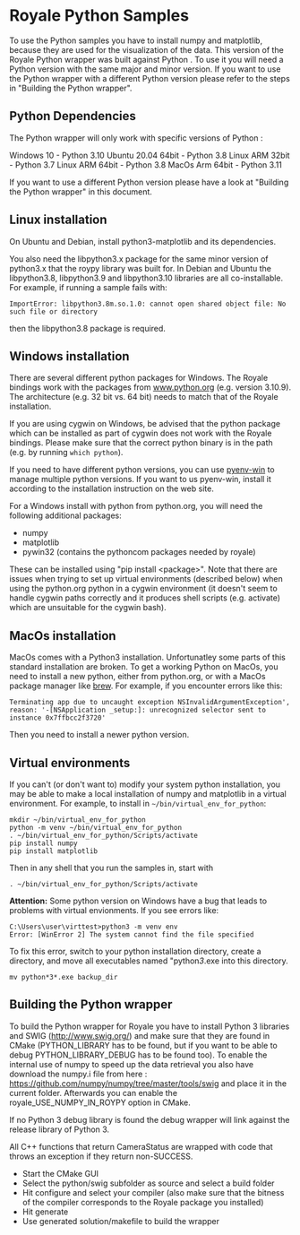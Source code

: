 Royale Python Samples
=====================

To use the Python samples you have to install numpy and matplotlib,
because they are used for the visualization of the data.
This version of the Royale Python wrapper was built against Python .
To use it you will need a Python version with the same major and minor version.
If you want to use the Python wrapper with a different Python version please refer to 
the steps in "Building the Python wrapper".

Python Dependencies
---------------------
The Python wrapper will only work with specific versions of Python : 

 Windows 10            - Python 3.10
 Ubuntu 20.04 64bit    - Python 3.8
 Linux ARM 32bit       - Python 3.7
 Linux ARM 64bit       - Python 3.8
 MacOs Arm 64bit       - Python 3.11

If you want to use a different Python version please have a look at
"Building the Python wrapper" in this document. 
 

Linux installation
------------------

On Ubuntu and Debian, install python3-matplotlib and its dependencies.

You also need the libpython3.x package for the same minor version of python3.x that the roypy
library was built for. In Debian and Ubuntu the libpython3.8, libpython3.9 and libpython3.10
libraries are all co-installable. For example, if running a sample fails with:

    ImportError: libpython3.8m.so.1.0: cannot open shared object file: No such file or directory

then the libpython3.8 package is required.


Windows installation
--------------------

There are several different python packages for Windows. The Royale
bindings work with the packages from www.python.org (e.g. version
3.10.9). The architecture (e.g. 32 bit vs. 64 bit) needs to match that
of the Royale installation.

If you are using cygwin on Windows, be advised that the python package
which can be installed as part of cygwin does not work with the Royale
bindings. Please make sure that the correct python binary is in the
path (e.g. by running ``which python``).

If you need to have different python versions, you can use
[pyenv-win](https://github.com/pyenv-win/pyenv-win)
to manage multiple python versions. If you want to us pyenv-win, install it
according to the installation instruction on the web site.

For a Windows install with python from python.org, you will need the
following additional packages:
- numpy
- matplotlib
- pywin32 (contains the pythoncom packages needed by royale)


These can be installed using "pip install &lt;package&gt;". Note that there
are issues when trying to set up virtual environments (described
below) when using the python.org python in a cygwin environment (it
doesn't seem to handle cygwin paths correctly and it produces shell
scripts (e.g. activate) which are unsuitable for the cygwin bash).


MacOs installation
------------------

MacOs comes with a Python3 installation. Unfortunatley some parts of this
standard installation are broken. To get a working Python on MacOs, you need to
install a new python, either from python.org, or with a MacOs package manager
like [brew](https://brew.sh/). For example, if you encounter errors like this:

    Terminating app due to uncaught exception NSInvalidArgumentException', reason: '-[NSApplication _setup:]: unrecognized selector sent to instance 0x7ffbcc2f3720'
Then you need to install a newer python version.

Virtual environments
--------------------

If you can't (or don't want to) modify your system python
installation, you may be able to make a local installation of numpy
and matplotlib in a virtual environment. For example, to install in
`~/bin/virtual_env_for_python`:

```
mkdir ~/bin/virtual_env_for_python
python -m venv ~/bin/virtual_env_for_python
. ~/bin/virtual_env_for_python/Scripts/activate
pip install numpy
pip install matplotlib
```

Then in any shell that you run the samples in, start with

```
. ~/bin/virtual_env_for_python/Scripts/activate
```

__Attention:__ Some python version on Windows have a bug that leads to problems
with virtual envionments. If you see errors like:
```
C:\Users\user\virttest>python3 -m venv env
Error: [WinError 2] The system cannot find the file specified
```
To fix this error, switch to your python installation directory, create a
directory, and move all executables named "python*3*.exe into this directory.
```
mv python*3*.exe backup_dir
```


Building the Python wrapper
---------------------------

To build the Python wrapper for Royale you have to install Python 3 libraries 
and SWIG (http://www.swig.org/) and make sure that they are found in CMake 
(PYTHON\_LIBRARY has to be found, but if you want to be able to debug 
PYTHON\_LIBRARY\_DEBUG has to be found too).
To enable the internal use of numpy to speed up the data retrieval you also have
download the numpy.i file from here :
https://github.com/numpy/numpy/tree/master/tools/swig and place it in the current folder.
Afterwards you can enable the royale\_USE\_NUMPY\_IN\_ROYPY option in CMake.

If no Python 3 debug library is found the debug wrapper will link against the
release library of Python 3.

All C++ functions that return CameraStatus are wrapped with code that throws an
exception if they return non-SUCCESS.

- Start the CMake GUI
- Select the python/swig subfolder as source and select a build folder
- Hit configure and select your compiler (also make sure that the bitness of the compiler
  corresponds to the Royale package you installed)
- Hit generate
- Use generated solution/makefile to build the wrapper

